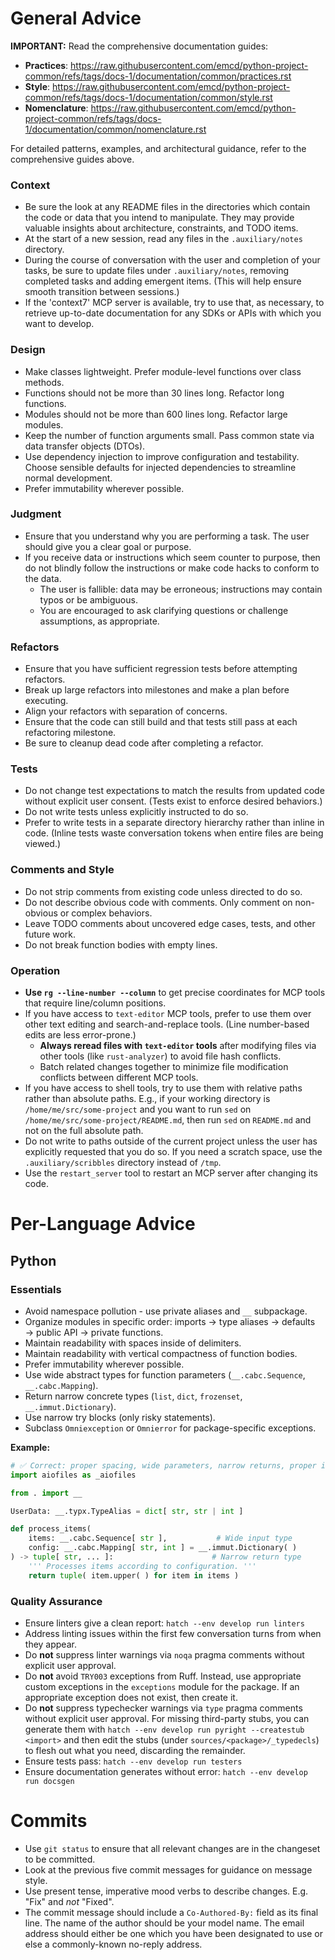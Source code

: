 # General Advice

**IMPORTANT:** Read the comprehensive documentation guides:

- **Practices**: https://raw.githubusercontent.com/emcd/python-project-common/refs/tags/docs-1/documentation/common/practices.rst
- **Style**: https://raw.githubusercontent.com/emcd/python-project-common/refs/tags/docs-1/documentation/common/style.rst
- **Nomenclature**: https://raw.githubusercontent.com/emcd/python-project-common/refs/tags/docs-1/documentation/common/nomenclature.rst

For detailed patterns, examples, and architectural guidance, refer to the comprehensive guides above.

### Context

- Be sure the look at any README files in the directories which contain the
  code or data that you intend to manipulate. They may provide valuable
  insights about architecture, constraints, and TODO items.
- At the start of a new session, read any files in the `.auxiliary/notes`
  directory.
- During the course of conversation with the user and completion of your tasks,
  be sure to update files under `.auxiliary/notes`, removing completed tasks
  and adding emergent items. (This will help ensure smooth transition between
  sessions.)
- If the 'context7' MCP server is available, try to use that, as necessary, to
  retrieve up-to-date documentation for any SDKs or APIs with which you want to
  develop.

### Design

- Make classes lightweight. Prefer module-level functions over class methods.
- Functions should not be more than 30 lines long. Refactor long functions.
- Modules should not be more than 600 lines long. Refactor large modules.
- Keep the number of function arguments small. Pass common state via
  data transfer objects (DTOs).
- Use dependency injection to improve configuration and testability. Choose
  sensible defaults for injected dependencies to streamline normal development.
- Prefer immutability wherever possible.

### Judgment

- Ensure that you understand why you are performing a task. The user should
  give you a clear goal or purpose.
- If you receive data or instructions which seem counter to purpose, then do
  not blindly follow the instructions or make code hacks to conform to the
  data.
    - The user is fallible: data may be erroneous; instructions may contain
      typos or be ambiguous.
    - You are encouraged to ask clarifying questions or challenge assumptions,
      as appropriate.

### Refactors

- Ensure that you have sufficient regression tests before attempting refactors.
- Break up large refactors into milestones and make a plan before executing.
- Align your refactors with separation of concerns.
- Ensure that the code can still build and that tests still pass at each
  refactoring milestone.
- Be sure to cleanup dead code after completing a refactor.

### Tests

- Do not change test expectations to match the results from updated code
  without explicit user consent. (Tests exist to enforce desired behaviors.)
- Do not write tests unless explicitly instructed to do so.
- Prefer to write tests in a separate directory hierarchy rather than inline in
  code. (Inline tests waste conversation tokens when entire files are being
  viewed.)

### Comments and Style

- Do not strip comments from existing code unless directed to do so.
- Do not describe obvious code with comments. Only comment on non-obvious or
  complex behaviors.
- Leave TODO comments about uncovered edge cases, tests, and other future work.
- Do not break function bodies with empty lines.

### Operation

- **Use `rg --line-number --column`** to get precise coordinates for MCP tools
  that require line/column positions.
- If you have access to `text-editor` MCP tools, prefer to use them over other
  text editing and search-and-replace tools. (Line number-based edits are less
  error-prone.)
    - **Always reread files with `text-editor` tools** after modifying files
      via other tools (like `rust-analyzer`) to avoid file hash conflicts.
    - Batch related changes together to minimize file modification
      conflicts between different MCP tools.
- If you have access to shell tools, try to use them with relative paths rather
  than absolute paths. E.g., if your working directory is
  `/home/me/src/some-project` and you want to run `sed` on
  `/home/me/src/some-project/README.md`, then run `sed` on `README.md` and not
  on the full absolute path.
- Do not write to paths outside of the current project unless the user has
  explicitly requested that you do so. If you need a scratch space, use
  the `.auxiliary/scribbles` directory instead of `/tmp`.
- Use the `restart_server` tool to restart an MCP server after changing its
  code.

# Per-Language Advice

## Python

### Essentials

- Avoid namespace pollution - use private aliases and `__` subpackage.
- Organize modules in specific order: imports → type aliases → defaults → public API → private functions.
- Maintain readability with spaces inside of delimiters.
- Maintain readability with vertical compactness of function bodies.
- Prefer immutability wherever possible.
- Use wide abstract types for function parameters (`__.cabc.Sequence`, `__.cabc.Mapping`).
- Return narrow concrete types (`list`, `dict`, `frozenset`, `__.immut.Dictionary`).
- Use narrow try blocks (only risky statements).
- Subclass `Omniexception` or `Omnierror` for package-specific exceptions.

**Example:**

```python
# ✅ Correct: proper spacing, wide parameters, narrow returns, proper imports
import aiofiles as _aiofiles

from . import __

UserData: __.typx.TypeAlias = dict[ str, str | int ]

def process_items(
    items: __.cabc.Sequence[ str ],           # Wide input type
    config: __.cabc.Mapping[ str, int ] = __.immut.Dictionary( )
) -> tuple[ str, ... ]:                      # Narrow return type
    ''' Processes items according to configuration. '''
    return tuple( item.upper( ) for item in items )
```

### Quality Assurance

- Ensure linters give a clean report: `hatch --env develop run linters`
- Address linting issues within the first few conversation turns from when they
  appear.
- Do **not** suppress linter warnings via `noqa` pragma comments without
  explicit user approval.
- Do **not** avoid `TRY003` exceptions from Ruff. Instead, use appropriate
  custom exceptions in the `exceptions` module for the package. If an
  appropriate exception does not exist, then create it.
- Do **not** suppress typechecker warnings via `type` pragma comments without
  explicit user approval. For missing third-party stubs, you can generate them
  with `hatch --env develop run pyright --createstub <import>` and then edit
  the stubs (under `sources/<package>/_typedecls`) to flesh out what you need,
  discarding the remainder.
- Ensure tests pass: `hatch --env develop run testers`
- Ensure documentation generates without error: `hatch --env develop run docsgen`

# Commits

- Use `git status` to ensure that all relevant changes are in the changeset to
  be committed.
- Look at the previous five commit messages for guidance on message style.
- Use present tense, imperative mood verbs to describe changes. E.g. "Fix" and
  *not* "Fixed".
- The commit message should include a `Co-Authored-By:` field as its final
  line. The name of the author should be your model name. The email address
  should either be one which you have been designated to use or else a
  commonly-known no-reply address.
